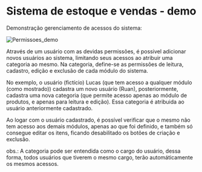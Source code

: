 # Sistema de estoque e vendas - demo

Demonstração gerenciamento de acessos do sistema:

![Permissoes_demo](Permissoes_demo.gif)

Através de um usuário com as devidas permissões, é possivel adicionar novos usuários ao sistema, limitando seus acessos ao atribuir uma categoria ao mesmo.
Na categoria, define-se as permissões de leitura, cadastro, edição e exclusão de cada módulo do sistema.

No exemplo, o usuário (fictício) Lucas (que tem acesso a qualquer módulo (como mostrado)) cadastra um novo usuário (Ruan), posteriormente, cadastra uma nova categoria (que permite acesso apenas ao módulo de produtos, e apenas para leitura e edição). Essa categoria é atribuida ao usuário anteriormente cadastrado.

Ao logar com o usuário cadastrado, é possível verificar que o mesmo não tem acesso aos demais módulos, apenas ao que foi definido, e também só consegue editar os itens, ficando desabilitado os botões de criação e exclusão.

obs.: A categoria pode ser entendida como o cargo do usuário, dessa forma, todos usuários que tiverem o mesmo cargo, terão automáticamente os mesmos acessos.
